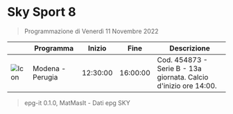 # Sky Sport 8
> Programmazione di Venerdì 11 Novembre 2022

||Programma|Inizio|Fine|Descrizione|
|---|---|---|---|---|
|![Icon](https://guidatv.sky.it/uuid/92d9bcab-9c8d-4f45-ac69-9fafa2e590bb/cover?md5ChecksumParam=e25a8cd082bbeac13c30043f58244d66)|Modena - Perugia|12:30:00|16:00:00|Cod. 454873 - Serie B - 13a giornata. Calcio d&#039;inizio ore 14:00.



 > epg-it 0.1.0, MatMasIt - Dati epg SKY